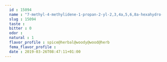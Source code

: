 ```yaml
---
  id : 15094
  name : "7-methyl-4-methylidene-1-propan-2-yl-2,3,4a,5,6,8a-hexahydro-1H-naphthalene"
  slug : 15094
  taste : 
  bitter : 0
  odor : 
  natural : 1
  flavor_profile : spice@herbal@woody@wood@herb
  fema_flavor_profile : 
  date : 2019-03-26T08:47:11+01:00
---
```



